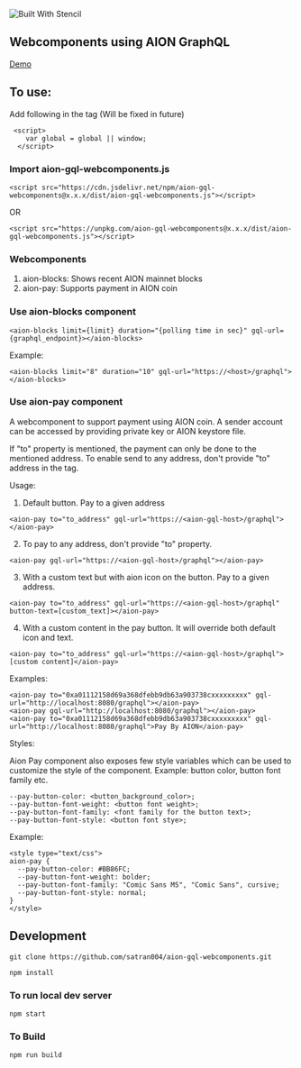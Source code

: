 ![Built With Stencil](https://img.shields.io/badge/-Built%20With%20Stencil-16161d.svg?logo=data%3Aimage%2Fsvg%2Bxml%3Bbase64%2CPD94bWwgdmVyc2lvbj0iMS4wIiBlbmNvZGluZz0idXRmLTgiPz4KPCEtLSBHZW5lcmF0b3I6IEFkb2JlIElsbHVzdHJhdG9yIDE5LjIuMSwgU1ZHIEV4cG9ydCBQbHVnLUluIC4gU1ZHIFZlcnNpb246IDYuMDAgQnVpbGQgMCkgIC0tPgo8c3ZnIHZlcnNpb249IjEuMSIgaWQ9IkxheWVyXzEiIHhtbG5zPSJodHRwOi8vd3d3LnczLm9yZy8yMDAwL3N2ZyIgeG1sbnM6eGxpbms9Imh0dHA6Ly93d3cudzMub3JnLzE5OTkveGxpbmsiIHg9IjBweCIgeT0iMHB4IgoJIHZpZXdCb3g9IjAgMCA1MTIgNTEyIiBzdHlsZT0iZW5hYmxlLWJhY2tncm91bmQ6bmV3IDAgMCA1MTIgNTEyOyIgeG1sOnNwYWNlPSJwcmVzZXJ2ZSI%2BCjxzdHlsZSB0eXBlPSJ0ZXh0L2NzcyI%2BCgkuc3Qwe2ZpbGw6I0ZGRkZGRjt9Cjwvc3R5bGU%2BCjxwYXRoIGNsYXNzPSJzdDAiIGQ9Ik00MjQuNywzNzMuOWMwLDM3LjYtNTUuMSw2OC42LTkyLjcsNjguNkgxODAuNGMtMzcuOSwwLTkyLjctMzAuNy05Mi43LTY4LjZ2LTMuNmgzMzYuOVYzNzMuOXoiLz4KPHBhdGggY2xhc3M9InN0MCIgZD0iTTQyNC43LDI5Mi4xSDE4MC40Yy0zNy42LDAtOTIuNy0zMS05Mi43LTY4LjZ2LTMuNkgzMzJjMzcuNiwwLDkyLjcsMzEsOTIuNyw2OC42VjI5Mi4xeiIvPgo8cGF0aCBjbGFzcz0ic3QwIiBkPSJNNDI0LjcsMTQxLjdIODcuN3YtMy42YzAtMzcuNiw1NC44LTY4LjYsOTIuNy02OC42SDMzMmMzNy45LDAsOTIuNywzMC43LDkyLjcsNjguNlYxNDEuN3oiLz4KPC9zdmc%2BCg%3D%3D&colorA=16161d&style=flat-square)

## Webcomponents using AION GraphQL
[Demo](https://satran004.github.io/aion-gql-webcomponents/)

## To use: 

Add following in the <head> tag (Will be fixed in future)

```
 <script>
    var global = global || window;
  </script>
```  

### Import aion-gql-webcomponents.js
```
<script src="https://cdn.jsdelivr.net/npm/aion-gql-webcomponents@x.x.x/dist/aion-gql-webcomponents.js"></script>
```

OR

```
<script src="https://unpkg.com/aion-gql-webcomponents@x.x.x/dist/aion-gql-webcomponents.js"></script>
```

### Webcomponents
1. aion-blocks: Shows recent AION mainnet blocks
2. aion-pay: Supports payment in AION coin

### Use aion-blocks component 

```
<aion-blocks limit={limit} duration="{polling time in sec}" gql-url={graphql_endpoint}></aion-blocks>
```
Example:
```
<aion-blocks limit="8" duration="10" gql-url="https://<host>/graphql"></aion-blocks>
```

### Use aion-pay component 
A webcomponent to support payment using AION coin. A sender account can be accessed by providing private key or AION keystore file. 

If "to" property is mentioned, the payment can only be done to the mentioned address. To enable send to any address, don't provide "to" address in the tag.

Usage:

1. Default button. Pay to a given address
```
<aion-pay to="to_address" gql-url="https://<aion-gql-host>/graphql"></aion-pay>
```

2. To pay to any address, don't provide "to" property.

```
<aion-pay gql-url="https://<aion-gql-host>/graphql"></aion-pay>
```

3. With a custom text but with aion icon on the button. Pay to a given address.
```
<aion-pay to="to_address" gql-url="https://<aion-gql-host>/graphql" button-text=[custom_text]></aion-pay>
```

4. With a custom content in the pay button. It will override both default icon and text.
```
<aion-pay to="to_address" gql-url="https://<aion-gql-host>/graphql">[custom content]</aion-pay>
```

Examples:

```
<aion-pay to="0xa01112158d69a368dfebb9db63a903738cxxxxxxxxx" gql-url="http://localhost:8080/graphql"></aion-pay>
<aion-pay gql-url="http://localhost:8080/graphql"></aion-pay>
<aion-pay to="0xa01112158d69a368dfebb9db63a903738cxxxxxxxxx" gql-url="http://localhost:8080/graphql">Pay By AION</aion-pay>
```

Styles:

Aion Pay component also exposes few style variables which can be used to customize the style of the component. Example: button color, button font family etc.

```
--pay-button-color: <button_background_color>;
--pay-button-font-weight: <button font weight>;
--pay-button-font-family: <font family for the button text>;
--pay-button-font-style: <button font stye>;
```
Example:
```
<style type="text/css">
aion-pay {
  --pay-button-color: #BB86FC;
  --pay-button-font-weight: bolder;
  --pay-button-font-family: "Comic Sans MS", "Comic Sans", cursive;
  --pay-button-font-style: normal;
}
</style>

```

## Development

```
git clone https://github.com/satran004/aion-gql-webcomponents.git
```

```
npm install
```

### To run local dev server

```
npm start
```

### To Build
```
npm run build
```
